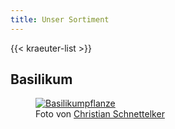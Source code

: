```yaml
---
title: Unser Sortiment
---
```


<section>
  {{< kraeuter-list >}}
</section>

<section class="categories">
  <h2>Basilikum</h2>
  <figure>
    <a href="/gattung/basilikum/">
      <img src="/img/sortiment/basilikum.jpg" alt="Basilikumpflanze">
    </a>
    <figcaption class="small light-text">Foto von <a href="https://www.flickr.com/photos/manoftaste-de/">Christian Schnettelker</a></figcaption>
  </figure>
</section>

